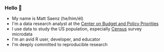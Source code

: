 ### Hello :fox_face:

- My name is Matt Saenz (he/him/él)
- I'm a data research analyst at the [Center on Budget and Policy Priorities](https://www.cbpp.org)
- I use data to study the US population, especially [Census](https://www.census.gov) survey microdata
- I'm an avid R user, developer, and educator
- I'm deeply committed to reproducible research

